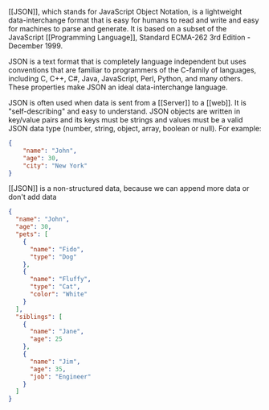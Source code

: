 [[JSON]], which stands for JavaScript Object Notation, is a lightweight data-interchange format that is easy for humans to read and write and easy for machines to parse and generate. It is based on a subset of the JavaScript [[Programming Language]], Standard ECMA-262 3rd Edition - December 1999.

JSON is a text format that is completely language independent but uses conventions that are familiar to programmers of the C-family of languages, including C, C++, C#, Java, JavaScript, Perl, Python, and many others. These properties make JSON an ideal data-interchange language.

JSON is often used when data is sent from a [[Server]] to a [[web]]. It is "self-describing" and easy to understand. JSON objects are written in key/value pairs and its keys must be strings and values must be a valid JSON data type (number, string, object, array, boolean or null). For example:

```json
{
    "name": "John",
    "age": 30,
    "city": "New York"
}
```

[[JSON]] is a non-structured data, because we can append more data or don't add data

```json
{
  "name": "John",
  "age": 30,
  "pets": [
    {
      "name": "Fido",
      "type": "Dog"
    },
    {
      "name": "Fluffy",
      "type": "Cat",
      "color": "White"
    }
  ],
  "siblings": [
    {
      "name": "Jane",
      "age": 25
    },
    {
      "name": "Jim",
      "age": 35,
      "job": "Engineer"
    }
  ]
}
```
